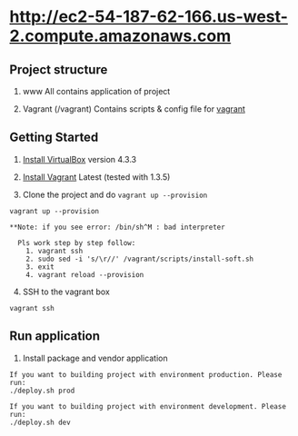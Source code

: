# http://ec2-54-187-62-166.us-west-2.compute.amazonaws.com

## Project structure

1. www
All contains application of project

2. Vagrant (/vagrant)
Contains scripts & config file for [vagrant](http://www.vagrantup.com/)

## Getting Started

1. [Install VirtualBox](https://www.virtualbox.org/wiki/Downloads) version 4.3.3

2. [Install Vagrant](http://www.vagrantup.com/downloads.html) Latest (tested with 1.3.5)

3. Clone the project and do `vagrant up --provision`

  ```
  vagrant up --provision

  **Note: if you see error: /bin/sh^M : bad interpreter

    Pls work step by step follow:
      1. vagrant ssh
      2. sudo sed -i 's/\r//' /vagrant/scripts/install-soft.sh
      3. exit
      4. vagrant reload --provision
  ```

4. SSH to the vagrant box

  ```
  vagrant ssh
  ```

## Run application

1. Install package and vendor application

  ``` 
  If you want to building project with environment production. Please run: 
  ./deploy.sh prod

  If you want to building project with environment development. Please run:
  ./deploy.sh dev
  
  ```
